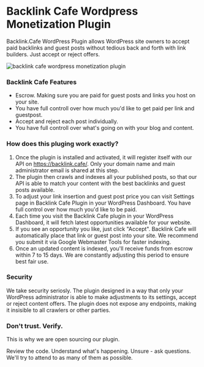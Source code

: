 # Backlink Cafe Wordpress Monetization Plugin
Backlink.Cafe WordPress Plugin allows WordPress site owners to accept paid backlinks and guest posts without tedious back and forth with link builders. Just accept or reject offers.

![backlink cafe wordpress monetization plugin](https://wp.backlink.cafe/wp-content/uploads/2023/07/WP-Admin-View.png)

### Backlink Cafe Features
- Escrow. Making sure you are paid for guest posts and links you host on your site.
- You have full controll over how much you'd like to get paid per link and guestpost.
- Accept and reject each post individually.
- You have full controll over what's going on with your blog and content.

### How does this pluging work exactly?
1. Once the plugin is installed and activated, it will register itself with our API on https://backlink.cafe/. Only your domain name and main administrator email is shared at this step.
2. The plugin then crawls and indexes all your published posts, so that our API is able to match your content with the best backlinks and guest posts available.
3. To adjust your link insertion and guest post price you can visit Settings page in Backlink Cafe Plugin in your WordPress Dashboard. You have full control over how much you'd like to be paid.
4. Each time you visit the Backlink Cafe plugin in your WordPress Dashboard, it will fetch latest opportunities available for your website.
5. If you see an opportunity you like, just click "Accept". Backlink Cafe will automatically place that link or guest post into your site. We recommend you submit it via Google Webmaster Tools for faster indexing.
6. Once an updated content is indexed, you'll receive funds from escrow within 7 to 15 days. We are constantly adjusting this period to ensure best fair use.

### Security
We take security seriosly. The plugin designed in a way that only your WordPress administrator is able to make adjustments to its settings, accept or reject content offers. The plugin does not expose any endpoints, making it insisible to all crawlers or other parties.


### Don't trust. Verify.
This is why we are open sourcing our plugin.

Review the code. Understand what's happening. Unsure - ask questions. We'll try to attend to as many of them as possible.
